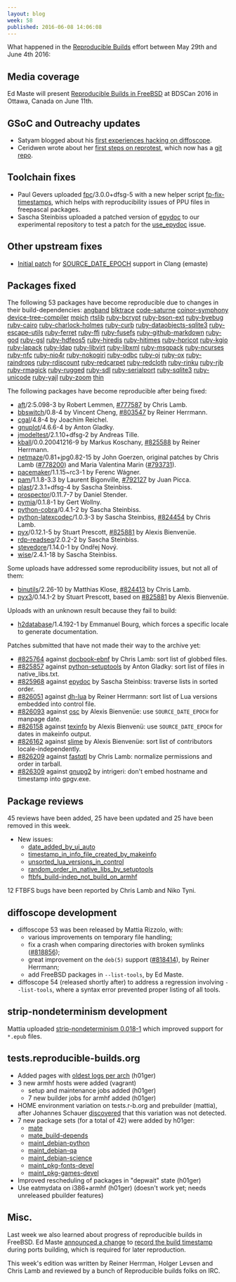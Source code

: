```yaml
---
layout: blog
week: 58
published: 2016-06-08 14:06:08
---
```


What happened in the [Reproducible
Builds](https://wiki.debian.org/ReproducibleBuilds) effort between May 29th and June 4th 2016:

Media coverage
--------------

Ed Maste will present [Reproducible Builds in FreeBSD](https://www.bsdcan.org/2016/schedule/events/714.en.html) at BDSCan 2016 in Ottawa, Canada on June 11th.

GSoC and Outreachy updates
--------------------------

- Satyam blogged about his [first experiences hacking on diffoscope](https://satyamz.github.io/blog/2016/06/02/gsoc-2016-week-1-reproducible-builds-in-debian/).
- Ceridwen wrote about her [first steps on reprotest](https://reproducible.alioth.debian.org/blog/posts/people/ceridwen/reprotest_week1/), which now has a [git repo](https://anonscm.debian.org/git/reproducible/reprotest.git).

Toolchain fixes
---------------

 * Paul Gevers uploaded [fpc](https://tracker.debian.org/pkg/fpc)/3.0.0+dfsg-5 with a new helper script [fp-fix-timestamps](https://anonscm.debian.org/cgit/pkg-pascal/fpc.git/tree/debian/fp-fix-timestamps.txt), which helps with reproducibility issues of PPU files in freepascal packages.
 * Sascha Steinbiss uploaded a patched version of [epydoc](https://tracker.debian.org/pkg/epydoc) to our experimental repository to test a patch for the [use_epydoc](https://tests.reproducible-builds.org/issues/unstable/use_epydoc_issue.html) issue.


Other upstream fixes
--------------------

- [Initial patch](https://reviews.llvm.org/D20791) for [SOURCE_DATE_EPOCH](https://reproducible-builds.org/specs/source-date-epoch/) support in Clang (emaste)

Packages fixed
--------------

The following 53 packages have become reproducible due to changes in their
build-dependencies:
[angband](https://tracker.debian.org/pkg/angband)
[blktrace](https://tracker.debian.org/pkg/blktrace)
[code-saturne](https://tracker.debian.org/pkg/code-saturne)
[coinor-symphony](https://tracker.debian.org/pkg/coinor-symphony)
[device-tree-compiler](https://tracker.debian.org/pkg/device-tree-compiler)
[mpich](https://tracker.debian.org/pkg/mpich)
[rtslib](https://tracker.debian.org/pkg/rtslib)
[ruby-bcrypt](https://tracker.debian.org/pkg/ruby-bcrypt)
[ruby-bson-ext](https://tracker.debian.org/pkg/ruby-bson-ext)
[ruby-byebug](https://tracker.debian.org/pkg/ruby-byebug)
[ruby-cairo](https://tracker.debian.org/pkg/ruby-cairo)
[ruby-charlock-holmes](https://tracker.debian.org/pkg/ruby-charlock-holmes)
[ruby-curb](https://tracker.debian.org/pkg/ruby-curb)
[ruby-dataobjects-sqlite3](https://tracker.debian.org/pkg/ruby-dataobjects-sqlite3)
[ruby-escape-utils](https://tracker.debian.org/pkg/ruby-escape-utils)
[ruby-ferret](https://tracker.debian.org/pkg/ruby-ferret)
[ruby-ffi](https://tracker.debian.org/pkg/ruby-ffi)
[ruby-fusefs](https://tracker.debian.org/pkg/ruby-fusefs)
[ruby-github-markdown](https://tracker.debian.org/pkg/ruby-github-markdown)
[ruby-god](https://tracker.debian.org/pkg/ruby-god)
[ruby-gsl](https://tracker.debian.org/pkg/ruby-gsl)
[ruby-hdfeos5](https://tracker.debian.org/pkg/ruby-hdfeos5)
[ruby-hiredis](https://tracker.debian.org/pkg/ruby-hiredis)
[ruby-hitimes](https://tracker.debian.org/pkg/ruby-hitimes)
[ruby-hpricot](https://tracker.debian.org/pkg/ruby-hpricot)
[ruby-kgio](https://tracker.debian.org/pkg/ruby-kgio)
[ruby-lapack](https://tracker.debian.org/pkg/ruby-lapack)
[ruby-ldap](https://tracker.debian.org/pkg/ruby-ldap)
[ruby-libvirt](https://tracker.debian.org/pkg/ruby-libvirt)
[ruby-libxml](https://tracker.debian.org/pkg/ruby-libxml)
[ruby-msgpack](https://tracker.debian.org/pkg/ruby-msgpack)
[ruby-ncurses](https://tracker.debian.org/pkg/ruby-ncurses)
[ruby-nfc](https://tracker.debian.org/pkg/ruby-nfc)
[ruby-nio4r](https://tracker.debian.org/pkg/ruby-nio4r)
[ruby-nokogiri](https://tracker.debian.org/pkg/ruby-nokogiri)
[ruby-odbc](https://tracker.debian.org/pkg/ruby-odbc)
[ruby-oj](https://tracker.debian.org/pkg/ruby-oj)
[ruby-ox](https://tracker.debian.org/pkg/ruby-ox)
[ruby-raindrops](https://tracker.debian.org/pkg/ruby-raindrops)
[ruby-rdiscount](https://tracker.debian.org/pkg/ruby-rdiscount)
[ruby-redcarpet](https://tracker.debian.org/pkg/ruby-redcarpet)
[ruby-redcloth](https://tracker.debian.org/pkg/ruby-redcloth)
[ruby-rinku](https://tracker.debian.org/pkg/ruby-rinku)
[ruby-rjb](https://tracker.debian.org/pkg/ruby-rjb)
[ruby-rmagick](https://tracker.debian.org/pkg/ruby-rmagick)
[ruby-rugged](https://tracker.debian.org/pkg/ruby-rugged)
[ruby-sdl](https://tracker.debian.org/pkg/ruby-sdl)
[ruby-serialport](https://tracker.debian.org/pkg/ruby-serialport)
[ruby-sqlite3](https://tracker.debian.org/pkg/ruby-sqlite3)
[ruby-unicode](https://tracker.debian.org/pkg/ruby-unicode)
[ruby-yajl](https://tracker.debian.org/pkg/ruby-yajl)
[ruby-zoom](https://tracker.debian.org/pkg/ruby-zoom)
[thin](https://tracker.debian.org/pkg/thin)

The following packages have become reproducible after being fixed:

 * [aft](https://tracker.debian.org/pkg/aft)/2:5.098-3 by Robert Lemmen, [#777587](https://bugs.debian.org/777587) by Chris Lamb.
 * [bbswitch](https://tracker.debian.org/pkg/bbswitch)/0.8-4 by Vincent Cheng, [#803547](https://bugs.debian.org/803547) by Reiner Herrmann.
 * [cgal](https://tracker.debian.org/pkg/cgal)/4.8-4 by Joachim Reichel.
 * [gnuplot](https://tracker.debian.org/pkg/gnuplot)/4.6.6-4 by Anton Gladky.
 * [jmodeltest](https://tracker.debian.org/pkg/jmodeltest)/2.1.10+dfsg-2 by Andreas Tille.
 * [kball](https://tracker.debian.org/pkg/kball)/0.0.20041216-9 by Markus Koschany, [#825588](https://bugs.debian.org/825588) by Reiner Herrmann.
 * [netmaze](https://tracker.debian.org/pkg/netmaze)/0.81+jpg0.82-15 by John Goerzen, original patches by Chris Lamb ([#778200](https://bugs.debian.org/778200)) and Maria Valentina Marin ([#793731](https://bugs.debian.org/793731)).
 * [pacemaker](https://tracker.debian.org/pkg/pacemaker)/1.1.15~rc3-1 by Ferenc Wágner.
 * [pam](https://tracker.debian.org/pkg/pam)/1.1.8-3.3 by Laurent Bigonville, [#792127](https://bugs.debian.org/792127) by Juan Picca.
 * [plast](https://tracker.debian.org/pkg/plast)/2.3.1+dfsg-4 by Sascha Steinbiss.
 * [prospector](https://tracker.debian.org/pkg/prospector)/0.11.7-7 by Daniel Stender.
 * [pymia](https://tracker.debian.org/pkg/pymia)/0.1.8-1 by Gert Wollny.
 * [python-cobra](https://tracker.debian.org/pkg/python-cobra)/0.4.1-2 by Sascha Steinbiss.
 * [python-latexcodec](https://tracker.debian.org/pkg/python-latexcodec)/1.0.3-3 by Sascha Steinbiss, [#824454](https://bugs.debian.org/824454) by Chris Lamb.
 * [pyx](https://tracker.debian.org/pkg/pyx)/0.12.1-5 by Stuart Prescott, [#825881](https://bugs.debian.org/825881) by Alexis Bienvenüe.
 * [rdp-readseq](https://tracker.debian.org/pkg/rdp-readseq)/2.0.2-2 by Sascha Steinbiss.
 * [stevedore](https://tracker.debian.org/pkg/stevedore)/1.14.0-1 by Ondřej Nový.
 * [wise](https://tracker.debian.org/pkg/wise)/2.4.1-18 by Sascha Steinbiss.

Some uploads have addressed some reproducibility issues, but not all of them:

 * [binutils](https://tracker.debian.org/pkg/binutils)/2.26-10 by Matthias Klose, [#824413](https://bugs.debian.org/824413) by Chris Lamb.
 * [pyx3](https://tracker.debian.org/pkg/pyx3)/0.14.1-2 by Stuart Prescott, based on [#825881](https://bugs.debian.org/825881) by Alexis Bienvenüe.

Uploads with an unknown result because they fail to build:

 * [h2database](https://tracker.debian.org/pkg/h2database)/1.4.192-1 by Emmanuel Bourg, which forces a specific locale to generate documentation.

Patches submitted that have not made their way to the archive yet:

 * [#825764](https://bugs.debian.org/825764) against [docbook-ebnf](https://tracker.debian.org/pkg/docbook-ebnf) by Chris Lamb: sort list of globbed files.
 * [#825857](https://bugs.debian.org/825857) against [python-setuptools](https://tracker.debian.org/pkg/python-setuptools) by Anton Gladky: sort list of files in native_libs.txt.
 * [#825968](https://bugs.debian.org/825968) against [epydoc](https://tracker.debian.org/pkg/epydoc) by Sascha Steinbiss: traverse lists in sorted order.
 * [#826051](https://bugs.debian.org/826051) against [dh-lua](https://tracker.debian.org/pkg/dh-lua) by Reiner Herrmann: sort list of Lua versions embedded into control file.
 * [#826093](https://bugs.debian.org/826093) against [osc](https://tracker.debian.org/pkg/osc) by Alexis Bienvenüe: use `SOURCE_DATE_EPOCH` for manpage date.
 * [#826158](https://bugs.debian.org/826158) against [texinfo](https://tracker.debian.org/pkg/texinfo) by Alexis Bienvenü: use `SOURCE_DATE_EPOCH` for dates in makeinfo output.
 * [#826162](https://bugs.debian.org/826162) against [slime](https://tracker.debian.org/pkg/slime) by Alexis Bienvenüe: sort list of contributors locale-independently.
 * [#826209](https://bugs.debian.org/826209) against [fastqtl](https://tracker.debian.org/pkg/fastqtl) by Chris Lamb: normalize permissions and order in tarball.
 * [#826309](https://bugs.debian.org/826309) against [gnupg2](https://tracker.debian.org/pkg/gnupg2) by intrigeri: don't embed hostname and timestamp into gpgv.exe.

Package reviews
---------------

45 reviews have been added, 25 have been updated and 25 have been removed in this week.

 * New issues:
   * [date_added_by_ui_auto](https://tests.reproducible-builds.org/issues/unstable/date_added_by_ui_auto_issue.html)
   * [timestamp_in_info_file_created_by_makeinfo](https://tests.reproducible-builds.org/issues/unstable/timestamp_in_info_file_created_by_makeinfo_issue.html)
   * [unsorted_lua_versions_in_control](https://tests.reproducible-builds.org/issues/unstable/unsorted_lua_versions_in_control_issue.html)
   * [random_order_in_native_libs_by_setuptools](https://tests.reproducible-builds.org/issues/unstable/random_order_in_native_libs_by_setuptools_issue.html)
   * [ftbfs_build-indep_not_build_on_armhf](https://tests.reproducible-builds.org/issues/unstable/ftbfs_build-indep_not_build_on_armhf_issue.html)

12 FTBFS bugs have been reported by Chris Lamb and Niko Tyni.

diffoscope development
----------------------

- diffoscope 53 was been released by Mattia Rizzolo, with:
  - various improvements on temporary file handling;
  - fix a crash when comparing directories with broken symlinks ([#818856](https://bugs.debian.org/818856));
  - great improvement on the `deb(5)` support ([#818414](https://bugs.debian.org/818414)), by Reiner Herrmann;
  - add FreeBSD packages in `--list-tools`, by Ed Maste.
- diffoscope 54 (released shortly after) to address a regression involving
  `--list-tools`, where a syntax error prevented proper listing of all tools.

strip-nondeterminism development
--------------------------------

Mattia uploaded [strip-nondeterminism 0.018-1](https://tracker.debian.org/news/772183) which improved support for `*.epub` files.


tests.reproducible-builds.org
-----------------------------

- Added pages with [oldest logs per arch](https://tests.reproducible-builds.org/index_amd64_oldies.html) (h01ger)
- 3 new armhf hosts were added (vagrant)
    - setup and maintenance jobs added (h01ger)
    - 7 new builder jobs for armhf added (h01ger)
- HOME environment variation on tests.r-b.org and prebuilder (mattia), after Johannes Schauer [discovered](https://lists.alioth.debian.org/pipermail/reproducible-builds/Week-of-Mon-20160530/005635.html) that this variation was not detected.
- 7 new package sets (for a total of 42) were added by h01ger:
    - [mate](https://tests.reproducible-builds.org/unstable/i386/pkg_set_mate.html)
    - [mate_build-depends](https://tests.reproducible-builds.org/unstable/i386/pkg_set_mate_build-depends.html)
    - [maint_debian-python](https://tests.reproducible-builds.org/unstable/i386/pkg_set_maint_debian-python.html)
    - [maint_debian-qa](https://tests.reproducible-builds.org/unstable/i386/pkg_set_maint_debian-qa.html)
    - [maint_debian-science](https://tests.reproducible-builds.org/unstable/i386/pkg_set_maint_debian-science.html)
    - [maint_pkg-fonts-devel](https://tests.reproducible-builds.org/unstable/i386/pkg_set_maint_pkg-fonts-devel.html)
    - [maint_pkg-games-devel](https://tests.reproducible-builds.org/unstable/i386/pkg_set_maint_pkg-games-devel.html)
- Improved rescheduling of packages in "depwait" state (h01ger)
- Use eatmydata on i386+armhf (h01ger) (doesn't work yet; needs unreleased pbuilder features)


Misc.
-----

Last week we also learned about progress of reproducible builds in FreeBSD. Ed Maste [announced a change](https://lists.freebsd.org/pipermail/freebsd-ports/2016-May/103183.html) to [record the build timestamp](https://lists.freebsd.org/pipermail/svn-ports-all/2016-May/124245.html) during ports building, which is required for later reproduction.


This week's edition was written by Reiner Herrman, Holger Levsen and Chris Lamb and reviewed by a bunch of Reproducible builds folks on IRC.
